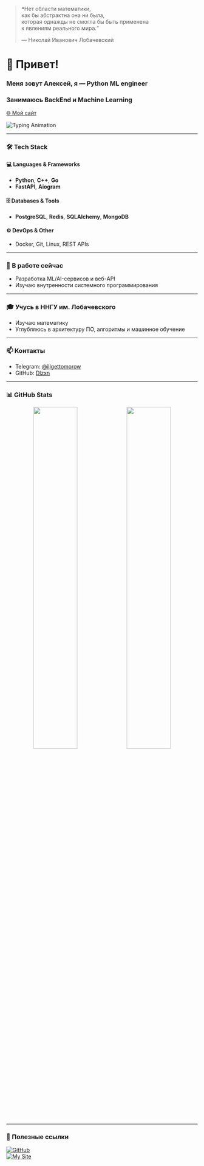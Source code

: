 > ❝Нет области математики, \
> как бы абстрактна она ни была, \
> которая однажды не смогла бы быть применена \
> к явлениям реального мира.“ 
>
> — Николай Иванович Лобачевский

# 👋 Привет!  
### Меня зовут **Алексей**, я — Python ML engineer
### Занимаюсь **BackEnd** и **Machine Learning**

[🌐 Мой сайт](http://dlzxndev.ru/)

![Typing Animation](https://readme-typing-svg.demolab.com?font=Fira+Code&weight=500&size=22&pause=1000&color=0D6EFD&width=600&center=true&lines=Hi+there!+I+am+Alex.;Backend+%2B+ML+Developer.;C%2B%2B+%2F+Python+engineer.;Learning+at+UNN+Lobachevsky.;Let%27s+build+something+great+%F0%9F%92%AA)

---

### 🛠️ Tech Stack  
#### 💻 Languages & Frameworks  
- **Python**, **C++**, **Go**
- **FastAPI**, **Aiogram**
  
#### 🗄️ Databases & Tools  
- **PostgreSQL**, **Redis**, **SQLAlchemy**, **MongoDB**

#### ⚙️ DevOps & Other  
- Docker, Git, Linux, REST APIs

---

### 🔭 В работе сейчас  
- Разработка ML/AI-сервисов и веб-API  
- Изучаю внутренности системного программирования

---

### 🎓 Учусь в ННГУ им. Лобачевского  
- Изучаю математику
- Углубляюсь в архитектуру ПО, алгоритмы и машинное обучение  

---

### 📫 Контакты  
- Telegram: [@illgettomorow](https://t.me/illgettomorow)  
- GitHub: [Dlzxn](https://github.com/Dlzxn)  

---

### 📊 GitHub Stats  
<p align="center">
  <img src="https://github-readme-stats.vercel.app/api?username=Dlzxn&show_icons=true&theme=radical" width="48%"/>
  <img src="https://github-readme-stats.vercel.app/api/top-langs/?username=Dlzxn&layout=compact&theme=radical" width="48%"/>
</p>

---

### 🔗 Полезные ссылки  
[![GitHub](https://img.shields.io/badge/GitHub-181717?style=for-the-badge&logo=github&logoColor=white)](https://github.com/Dlzxn)  
[![My Site](https://img.shields.io/badge/Site-dlzxndev.ru-blue?style=for-the-badge&logo=vercel)](http://dlzxndev.ru/)
